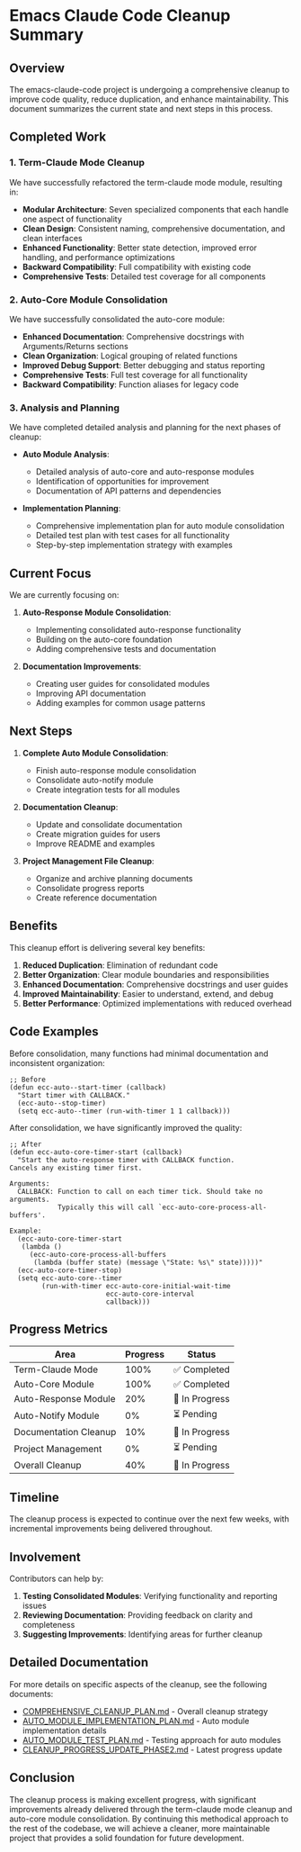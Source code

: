 # Emacs Claude Code Cleanup Summary

## Overview

The emacs-claude-code project is undergoing a comprehensive cleanup to improve code quality, reduce duplication, and enhance maintainability. This document summarizes the current state and next steps in this process.

## Completed Work

### 1. Term-Claude Mode Cleanup

We have successfully refactored the term-claude mode module, resulting in:

- **Modular Architecture**: Seven specialized components that each handle one aspect of functionality
- **Clean Design**: Consistent naming, comprehensive documentation, and clean interfaces
- **Enhanced Functionality**: Better state detection, improved error handling, and performance optimizations
- **Backward Compatibility**: Full compatibility with existing code
- **Comprehensive Tests**: Detailed test coverage for all components

### 2. Auto-Core Module Consolidation

We have successfully consolidated the auto-core module:

- **Enhanced Documentation**: Comprehensive docstrings with Arguments/Returns sections
- **Clean Organization**: Logical grouping of related functions
- **Improved Debug Support**: Better debugging and status reporting
- **Comprehensive Tests**: Full test coverage for all functionality
- **Backward Compatibility**: Function aliases for legacy code

### 3. Analysis and Planning

We have completed detailed analysis and planning for the next phases of cleanup:

- **Auto Module Analysis**: 
  - Detailed analysis of auto-core and auto-response modules
  - Identification of opportunities for improvement
  - Documentation of API patterns and dependencies

- **Implementation Planning**:
  - Comprehensive implementation plan for auto module consolidation
  - Detailed test plan with test cases for all functionality
  - Step-by-step implementation strategy with examples

## Current Focus

We are currently focusing on:

1. **Auto-Response Module Consolidation**: 
   - Implementing consolidated auto-response functionality
   - Building on the auto-core foundation
   - Adding comprehensive tests and documentation

2. **Documentation Improvements**:
   - Creating user guides for consolidated modules
   - Improving API documentation
   - Adding examples for common usage patterns

## Next Steps

1. **Complete Auto Module Consolidation**: 
   - Finish auto-response module consolidation
   - Consolidate auto-notify module
   - Create integration tests for all modules

2. **Documentation Cleanup**: 
   - Update and consolidate documentation
   - Create migration guides for users
   - Improve README and examples

3. **Project Management File Cleanup**: 
   - Organize and archive planning documents
   - Consolidate progress reports
   - Create reference documentation

## Benefits

This cleanup effort is delivering several key benefits:

1. **Reduced Duplication**: Elimination of redundant code
2. **Better Organization**: Clear module boundaries and responsibilities
3. **Enhanced Documentation**: Comprehensive docstrings and user guides
4. **Improved Maintainability**: Easier to understand, extend, and debug
5. **Better Performance**: Optimized implementations with reduced overhead

## Code Examples

Before consolidation, many functions had minimal documentation and inconsistent organization:

```elisp
;; Before
(defun ecc-auto--start-timer (callback)
  "Start timer with CALLBACK."
  (ecc-auto--stop-timer)
  (setq ecc-auto--timer (run-with-timer 1 1 callback)))
```

After consolidation, we have significantly improved the quality:

```elisp
;; After
(defun ecc-auto-core-timer-start (callback)
  "Start the auto-response timer with CALLBACK function.
Cancels any existing timer first.

Arguments:
  CALLBACK: Function to call on each timer tick. Should take no arguments.
            Typically this will call `ecc-auto-core-process-all-buffers'.

Example:
  (ecc-auto-core-timer-start
   (lambda ()
     (ecc-auto-core-process-all-buffers
      (lambda (buffer state) (message \"State: %s\" state)))))"
  (ecc-auto-core-timer-stop)
  (setq ecc-auto-core--timer
        (run-with-timer ecc-auto-core-initial-wait-time
                        ecc-auto-core-interval
                        callback)))
```

## Progress Metrics

| Area | Progress | Status |
|------|----------|--------|
| Term-Claude Mode | 100% | ✅ Completed |
| Auto-Core Module | 100% | ✅ Completed |
| Auto-Response Module | 20% | 🔄 In Progress |
| Auto-Notify Module | 0% | ⏳ Pending |
| Documentation Cleanup | 10% | 🔄 In Progress |
| Project Management | 0% | ⏳ Pending |
| Overall Cleanup | 40% | 🔄 In Progress |

## Timeline

The cleanup process is expected to continue over the next few weeks, with incremental improvements being delivered throughout.

## Involvement

Contributors can help by:

1. **Testing Consolidated Modules**: Verifying functionality and reporting issues
2. **Reviewing Documentation**: Providing feedback on clarity and completeness
3. **Suggesting Improvements**: Identifying areas for further cleanup

## Detailed Documentation

For more details on specific aspects of the cleanup, see the following documents:

- [COMPREHENSIVE_CLEANUP_PLAN.md](./project_management/COMPREHENSIVE_CLEANUP_PLAN.md) - Overall cleanup strategy
- [AUTO_MODULE_IMPLEMENTATION_PLAN.md](./project_management/AUTO_MODULE_IMPLEMENTATION_PLAN.md) - Auto module implementation details
- [AUTO_MODULE_TEST_PLAN.md](./project_management/AUTO_MODULE_TEST_PLAN.md) - Testing approach for auto modules
- [CLEANUP_PROGRESS_UPDATE_PHASE2.md](./project_management/CLEANUP_PROGRESS_UPDATE_PHASE2.md) - Latest progress update

## Conclusion

The cleanup process is making excellent progress, with significant improvements already delivered through the term-claude mode cleanup and auto-core module consolidation. By continuing this methodical approach to the rest of the codebase, we will achieve a cleaner, more maintainable project that provides a solid foundation for future development.